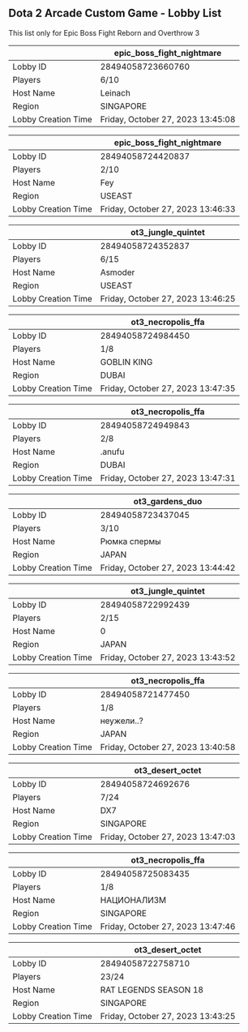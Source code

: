 ## Dota 2 Arcade Custom Game - Lobby List

This list only for Epic Boss Fight Reborn and Overthrow 3

|  | epic_boss_fight_nightmare |
| ------ | ------ |
| Lobby ID | 28494058723660760 |
| Players | 6/10 |
| Host Name | Leinach |
| Region | SINGAPORE |
| Lobby Creation Time | Friday, October 27, 2023 13:45:08 |


|  | epic_boss_fight_nightmare |
| ------ | ------ |
| Lobby ID | 28494058724420837 |
| Players | 2/10 |
| Host Name | Fey |
| Region | USEAST |
| Lobby Creation Time | Friday, October 27, 2023 13:46:33 |


|  | ot3_jungle_quintet |
| ------ | ------ |
| Lobby ID | 28494058724352837 |
| Players | 6/15 |
| Host Name | Asmoder |
| Region | USEAST |
| Lobby Creation Time | Friday, October 27, 2023 13:46:25 |


|  | ot3_necropolis_ffa |
| ------ | ------ |
| Lobby ID | 28494058724984450 |
| Players | 1/8 |
| Host Name | GOBLIN KING |
| Region | DUBAI |
| Lobby Creation Time | Friday, October 27, 2023 13:47:35 |


|  | ot3_necropolis_ffa |
| ------ | ------ |
| Lobby ID | 28494058724949843 |
| Players | 2/8 |
| Host Name | .anufu |
| Region | DUBAI |
| Lobby Creation Time | Friday, October 27, 2023 13:47:31 |


|  | ot3_gardens_duo |
| ------ | ------ |
| Lobby ID | 28494058723437045 |
| Players | 3/10 |
| Host Name | Рюмка спермы |
| Region | JAPAN |
| Lobby Creation Time | Friday, October 27, 2023 13:44:42 |


|  | ot3_jungle_quintet |
| ------ | ------ |
| Lobby ID | 28494058722992439 |
| Players | 2/15 |
| Host Name | 0 |
| Region | JAPAN |
| Lobby Creation Time | Friday, October 27, 2023 13:43:52 |


|  | ot3_necropolis_ffa |
| ------ | ------ |
| Lobby ID | 28494058721477450 |
| Players | 1/8 |
| Host Name | неужели..? |
| Region | JAPAN |
| Lobby Creation Time | Friday, October 27, 2023 13:40:58 |


|  | ot3_desert_octet |
| ------ | ------ |
| Lobby ID | 28494058724692676 |
| Players | 7/24 |
| Host Name | DX7 |
| Region | SINGAPORE |
| Lobby Creation Time | Friday, October 27, 2023 13:47:03 |


|  | ot3_necropolis_ffa |
| ------ | ------ |
| Lobby ID | 28494058725083435 |
| Players | 1/8 |
| Host Name | НАЦИОНАЛИЗМ |
| Region | SINGAPORE |
| Lobby Creation Time | Friday, October 27, 2023 13:47:46 |


|  | ot3_desert_octet |
| ------ | ------ |
| Lobby ID | 28494058722758710 |
| Players | 23/24 |
| Host Name | RAT LEGENDS SEASON 18 |
| Region | SINGAPORE |
| Lobby Creation Time | Friday, October 27, 2023 13:43:25 |


